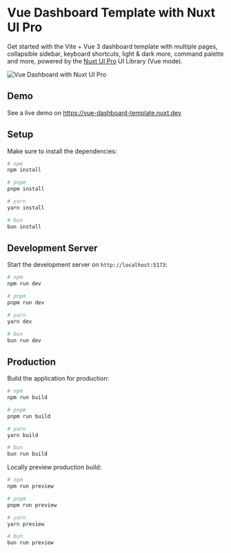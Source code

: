 # Vue Dashboard Template with Nuxt UI Pro

Get started with the Vite + Vue 3 dashboard template with multiple pages, collapsible sidebar, keyboard shortcuts, light & dark more, command palette and more, powered by the [Nuxt UI Pro](https://ui3.nuxt.dev/getting-started/installation/pro/vue) UI Library (Vue mode).

<picture>
  <source media="(prefers-color-scheme: dark)" srcset="[https://github.com/user-attachments/assets/91ceab67-89ce-4ef4-8678-4402a92baca5](https://github.com/user-attachments/assets/c620cfcb-f244-49c0-8c9e-e95c17f014ef)">
  <source media="(prefers-color-scheme: light)" srcset="https://github.com/user-attachments/assets/dea19eb7-5219-46c2-9267-57a982b13569">
  <img alt="Vue Dashboard with Nuxt UI Pro" src="[https://github.com/user-attachments/assets/51526d6d-e5ec-41b4-aa37-242dec1cdb27](https://github.com/user-attachments/assets/dea19eb7-5219-46c2-9267-57a982b13569)">
</picture>

## Demo

See a live demo on https://vue-dashboard-template.nuxt.dev

## Setup

Make sure to install the dependencies:

```bash
# npm
npm install

# pnpm
pnpm install

# yarn
yarn install

# bun
bun install
```

## Development Server

Start the development server on `http://localhost:5173`:

```bash
# npm
npm run dev

# pnpm
pnpm run dev

# yarn
yarn dev

# bun
bun run dev
```

## Production

Build the application for production:

```bash
# npm
npm run build

# pnpm
pnpm run build

# yarn
yarn build

# bun
bun run build
```

Locally preview production build:

```bash
# npm
npm run preview

# pnpm
pnpm run preview

# yarn
yarn preview

# bun
bun run preview
```
